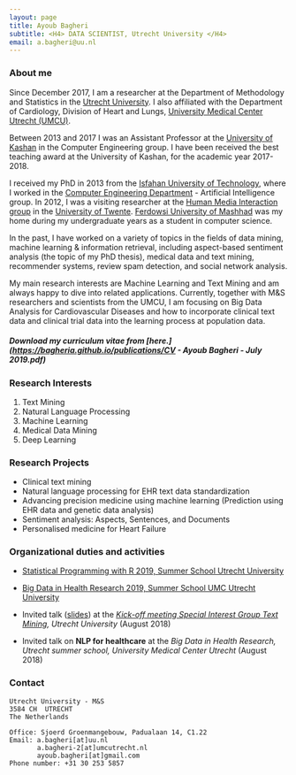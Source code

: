 ```yaml
---
layout: page
title: Ayoub Bagheri
subtitle: <H4> DATA SCIENTIST, Utrecht University </H4>
email: a.bagheri@uu.nl
---
```


### About me

Since December 2017, I am a researcher at the Department of Methodology and Statistics in the [Utrecht University](https://www.uu.nl/en). I also affiliated with the Department of Cardiology, Division of Heart and Lungs, [University Medical Center Utrecht (UMCU)](https://www.umcutrecht.nl/en/1).

Between 2013 and 2017 I was an Assistant Professor at the [University of Kashan](https://www.kashanu.ac.ir/en) in the Computer Engineering group. I have been received the best teaching award at the University of Kashan, for the academic year 2017-2018.

I received my PhD in 2013 from the [Isfahan University of Technology](https://www.iut.ac.ir/en), where I worked in the [Computer Engineering Department](https://www.ece.iut.ac.ir/en) - Artificial Intelligence group. In 2012, I was a visiting researcher at the [Human Media Interaction group](http://hmi.ewi.utwente.nl/) in the [University of Twente](https://www.utwente.nl/). [Ferdowsi University of Mashhad](https://en.um.ac.ir/) was my home during my undergraduate years as a student in computer science. 

In the past, I have worked on a variety of topics in the fields of data mining, machine learning & information retrieval, including aspect-based sentiment analysis (the topic of my PhD thesis), medical data and text mining, recommender systems, review spam detection, and social network analysis.

My main research interests are Machine Learning and Text Mining and am always happy to dive into related applications. Currently, together with M&S researchers and scientists from the UMCU, I am focusing on Big Data Analysis for Cardiovascular Diseases and how to incorporate clinical text data and clinical trial data into the learning process at population data.

##### Download my curriculum vitae from [here.](https://bagheria.github.io/publications/CV - Ayoub Bagheri - July 2019.pdf)

### Research Interests

1. Text Mining
2. Natural Language Processing
3. Machine Learning
4. Medical Data Mining
5. Deep Learning

### Research Projects
- Clinical text mining
- Natural language processing for EHR text data standardization
- Advancing precision medicine using machine learning (Prediction using EHR data and genetic data analysis)
- Sentiment analysis: Aspects, Sentences, and Documents
- Personalised medicine for Heart Failure 

### Organizational duties and activities
- [Statistical Programming with R 2019, Summer School Utrecht University](https://www.gerkovink.com/R/)

- [Big Data in Health Research 2019, Summer School UMC Utrecht University](https://utrechtsummerschool.nl/courses/life-sciences/big-data-in-health-research)
 
- Invited talk ([slides](https://drive.google.com/file/d/18ZTa0fdJhzxxeX8zpyVG7aAX90V9iAJl/view?usp=sharing)) at the *[Kick-off meeting Special Interest Group Text Mining](https://www.uu.nl/en/events/kick-off-meeting-special-interest-group-text-mining), Utrecht University* (August 2018)

- Invited talk on __NLP for healthcare__ at the _Big Data in Health Research, Utrecht summer school, University Medical Center Utrecht_ (August 2018)

### Contact

```
Utrecht University - M&S
3584 CH  UTRECHT
The Netherlands

Office: Sjoerd Groenmangebouw, Padualaan 14, C1.22
Email: a.bagheri[at]uu.nl
       a.bagheri-2[at]umcutrecht.nl
       ayoub.bagheri[at]gmail.com
Phone number: +31 30 253 5857
```
